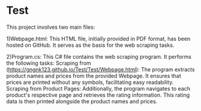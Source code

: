 # Test
This project involves two main files:

1)Webpage.html: This HTML file, initially provided in PDF format, has been hosted on GitHub. It serves as the basis for the web scraping tasks.

2)Program.cs: This C# file contains the web scraping program. It performs the following tasks:
  Scraping from (https://gngnk123.github.io/Test/Test/Webpage.html): The program extracts product names and prices from the provided Webpage. It ensures that prices are printed without any symbols, facilitating easy readability.
  Scraping from Product Pages: Additionally, the program navigates to each product's respective page and retrieves the rating information. This rating data is then printed alongside the product names and prices.
